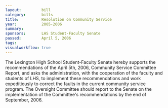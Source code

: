 ```yaml
---  
layout:         bill
category:       bills
title:          Resolution on Community Service
year:           2005-2006
summary:        
sponsors:       LHS Student-Faculty Senate
passed:         April 5, 2006
tags:           
visualworkflow: true
---
```


The Lexington High School Student-Faculty Senate hereby supports the recommendations of the April 5th, 2006, Community Service Committee Report, and asks the administration, with the cooperation of the faculty and students of LHS,  to implement these recommendations and work expeditiously to correct the faults in the current community service program.  The Oversight Committee should report to the Senate on the implementation of the Committee's recommendations by the end of September, 2006.